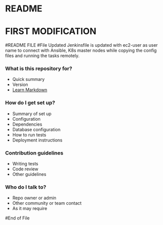 # README #

# FIRST MODIFICATION

#README FILE
#File Updated
Jenkinsfile is updated with ec2-user as user name to connect with Ansible, K8s master nodes while copying the config files and running the tasks remotely. 

### What is this repository for? ###

* Quick summary
* Version
* [Learn Markdown](https://bitbucket.org/tutorials/markdowndemo)

### How do I get set up? ###

* Summary of set up
* Configuration
* Dependencies
* Database configuration
* How to run tests
* Deployment instructions

### Contribution guidelines ###

* Writing tests
* Code review
* Other guidelines

### Who do I talk to? ###

* Repo owner or admin
* Other community or team contact
* As it may require

#End of File
